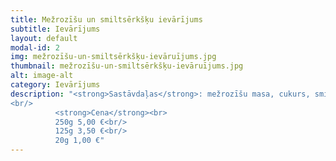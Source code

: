 ```yaml
---
title: Mežrozīšu un smiltsērkšķu ievārījums
subtitle: Ievārījums
layout: default
modal-id: 2
img: mežrozīšu-un-smiltsērkšķu-ievāruījums.jpg
thumbnail: mežrozīšu-un-smiltsērkšķu-ievāruījums.jpg
alt: image-alt
category: Ievārījums
description: "<strong>Sastāvdaļas</strong>: mežrozīšu masa, cukurs, smiltsērkšķu sula.<br/>
<br/>
          <strong>Cena</strong><br>
          250g 5,00 €<br/>
          125g 3,50 €<br/>
          20g 1,00 €"
---
```

